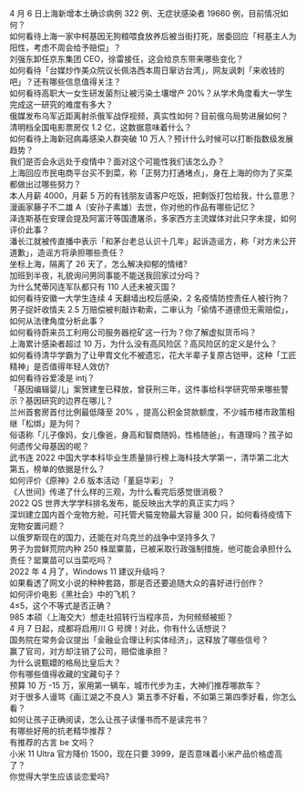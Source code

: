 4 月 6 日上海新增本土确诊病例 322 例、无症状感染者 19660 例，目前情况如何？  
如何看待上海一家中柯基因无狗粮喂食放养后被当街打死，居委回应「柯基主人为阳性，考虑不周会给予赔偿」？  
刘强东卸任京东集团 CEO，徐雷接任，这会给京东带来哪些变化？  
如何看待「台媒炒作美众院议长佩洛西本周日窜访台湾」，网友讽刺「来收钱的吧」？还有哪些信息值得关注？  
如何看待高职大一女生研发菌剂让被污染土壤增产 20%？从学术角度看大一学生完成这一研究的难度有多大？  
俄媒发布乌军近距离射杀俄军战俘视频，真实性如何？目前俄乌局势进展如何？  
清明档全国电影票房仅 1.2 亿，这数据意味着什么？  
如何看待上海新冠病毒感染人群突破 10 万人？预计什么时候可以打断指数级发展趋势？  
我们是否会永远处于疫情中？面对这个可能性我们该怎么办？  
上海回应市民电商平台买不到菜，称「正努力打通堵点」，身在上海的你为了买菜都做出过哪些努力？  
本人月薪 4000，月薪 5 万的有钱朋友请客户吃饭，把剩饭打包给我，什么意思？  
漫画家藤子不二雄 A（安孙子素雄）去世，你对他的作品有哪些记忆？  
泽连斯基在安理会提及阿富汗等国遭屠杀，多家西方主流媒体对此只字未提，如何评价此事？  
潘长江就被传直播中表示「和茅台老总认识十几年」起诉造谣方，称「对方未公开道歉」，造谣方将承担哪些责任？  
坐标上海，隔离了 26 天了，怎么解决抑郁的情绪?  
加班到半夜，礼貌询问男同事能不能送我回家过分吗？  
为什么梵蒂冈连军队都只有 110 人还未被灭国？  
如何看待安徽一大学生连续 4 天翻墙出校后感染，2 名疫情防控责任人被行拘？  
男子捉奸收情夫 2.5 万赔偿被判敲诈勒索，二审认为「偷情不道德但无需赔偿」，如何从法律角度分析此事？  
如何看待蔚来员工利用公司服务器挖矿这一行为？你了解虚拟货币吗？  
上海累计感染者超过 10 万，为什么没有高风险区？高风险区的定义是什么？  
如何看待清华学霸为了让甲胄文化不被遗忘，花大半辈子复原古铠甲，这种「工匠精神」是否值得年轻人效仿?  
如何看待谷爱凌是 intj？  
「基因编辑婴儿」案贺建奎已释放，曾获刑三年，这件事给科学研究带来哪些警示？基因研究的边界在哪儿？  
兰州首套房首付比例最低降至 20% ，提高公积金贷款额度，不少城市楼市政策相继「松绑」是为何？  
俗语称「儿子像妈，女儿像爸，身高和智商随妈，性格随爸」，有道理吗？孩子如何遗传父母基因的呢？  
武书连 2022 中国大学本科毕业生质量排行榜上海科技大学第一，清华第二北大第五，榜单的依据是什么？  
如何评价《原神》2.6 版本活动「堇庭华彩」？  
《人世间》传递了什么样的三观，为什么看完后感觉很消极？  
2022 QS 世界大学学科排名发布，能反映出大学的真正实力吗？  
深圳建立国内首个宠物方舱，可托管犬猫宠物最大容量 300 只，如何看待疫情下宠物安置问题？  
以俄罗斯现在的国力，还能在对乌克兰的战争中坚持多久？  
男子为尝鲜荒院内种 250 株罂粟苗，已被采取行政强制措施，他可能会承担什么责任？罂粟苗可以当菜吃吗？  
2022 年 4 月了，Windows 11 建议升级吗？  
如果看透了网文小说的种种套路，那是否还要追随大众的喜好进行创作？  
如何评价电影《黑社会》中的飞机？  
4≤5，这个不等式是否正确？  
985 本硕（上海交大）想走社招转行当程序员，为何频频被拒？  
4 月 7 日起，成都将启用川 G 号牌！对此，你有什么话想说？  
国务院在常务会议提出「金融业合理让利实体经济」，这释放了哪些信号？  
赢了官司，对方却注销了公司，赔偿谁承担？  
为什么说甄嬛的格局比皇后大？  
你有哪些值得收藏的宝藏句子？  
预算 10 万 -15 万，家用第一辆车，城市代步为主，大神们推荐哪款车？  
对于很多人谩骂《画江湖之不良人》第五季不好看，不如第三第四季好看，你怎么看？  
如何让孩子正确阅读，怎么让孩子读懂书而不是读完书？  
有哪些好用的抗老精华推荐？  
有推荐的古言 be 文吗？  
小米 11 Ultra 官方降价 1500，现在只要 3999，是否意味着小米产品价格虚高了？  
你觉得大学生应该谈恋爱吗?  
